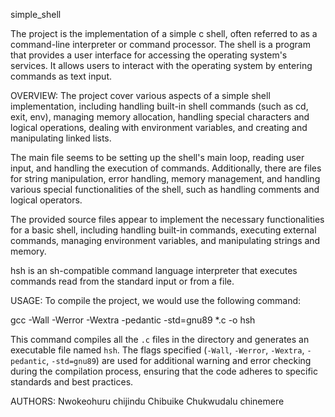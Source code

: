 simple_shell

The project is the implementation of a simple c shell, often referred to as a command-line interpreter or command processor. The shell is a program that provides a user interface for accessing the operating system's services. It allows users to interact with the operating system by entering commands as text input.

OVERVIEW:
The project cover various aspects of a simple shell implementation, including handling built-in shell commands (such as cd, exit, env), managing memory allocation, handling special characters and logical operations, dealing with environment variables, and creating and manipulating linked lists.

The main file seems to be setting up the shell's main loop, reading user input, and handling the execution of commands. Additionally, there are files for string manipulation, error handling, memory management, and handling various special functionalities of the shell, such as handling comments and logical operators.

The provided source files appear to implement the necessary functionalities for a basic shell, including handling built-in commands, executing external commands, managing environment variables, and manipulating strings and memory.

hsh is an sh-compatible command language interpreter that executes commands read from the standard input or from a file.

USAGE:
To compile the project, we would use the following command:

gcc -Wall -Werror -Wextra -pedantic -std=gnu89 *.c -o hsh


This command compiles all the `.c` files in the directory and generates an executable file named `hsh`. The flags specified (`-Wall`, `-Werror`, `-Wextra`, `-pedantic`, `-std=gnu89`) are used for additional warning and error checking during the compilation process, ensuring that the code adheres to specific standards and best practices.

AUTHORS:
Nwokeohuru chijindu Chibuike
Chukwudalu chinemere
